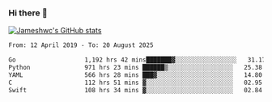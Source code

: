 ### Hi there 👋

[![Jameshwc's GitHub stats](https://github-readme-stats.vercel.app/api?username=jameshwc)](https://github.com/anuraghazra/github-readme-stats)

<!--START_SECTION:waka-->

```txt
From: 12 April 2019 - To: 20 August 2025

Go                   1,192 hrs 42 mins███████▓░░░░░░░░░░░░░░░░░   31.17 %
Python               971 hrs 23 mins ██████▒░░░░░░░░░░░░░░░░░░   25.38 %
YAML                 566 hrs 28 mins ███▓░░░░░░░░░░░░░░░░░░░░░   14.80 %
C                    112 hrs 51 mins ▓░░░░░░░░░░░░░░░░░░░░░░░░   02.95 %
Swift                108 hrs 34 mins ▓░░░░░░░░░░░░░░░░░░░░░░░░   02.84 %
```

<!--END_SECTION:waka-->